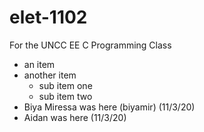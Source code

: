 # elet-1102
For the UNCC EE C Programming Class

- an item
- another item
  - sub item one
  - sub item two
- Biya Miressa was here (biyamir) (11/3/20) 
- Aidan was here (11/3/20) 
